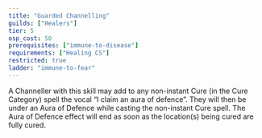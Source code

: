 ```yaml
---
title: "Guarded Channelling"
guilds: ["Healers"]
tier: 5
osp_cost: 50
prerequisites: ["immune-to-disease"]
requirements: ["Healing CS"]
restricted: true
ladder: "immune-to-fear"
---
```

A Channeller with this skill may add to any non-instant Cure (in the Cure Category) spell the vocal “I claim an aura of defence”. They will then be under an Aura of Defence while casting the non-instant Cure spell. The Aura of Defence effect will end as soon as the location(s) being cured are fully cured.